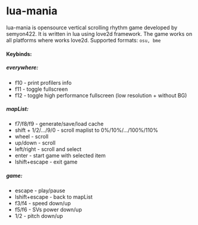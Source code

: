 # lua-mania

lua-mania is opensource vertical scrolling rhythm game developed by semyon422.
It is written in lua using love2d framework.
The game works on all platforms where works love2d.
Supported formats: `osu, bme`

#### Keybinds:
##### everywhere:
- f10 - print profilers info
- f11 - toggle fullscreen
- f12 - toggle high performance fullscreen (low resolution + without BG)

##### mapList:
- f7/f8/f9 - generate/save/load cache
- shift + 1/2/.../9/0 - scroll maplist to 0%/10%/.../100%/110%
- wheel - scroll
- up/down - scroll
- left/right - scroll and select
- enter - start game with selected item
- lshift+escape - exit game

##### game:
- escape - play/pause
- lshift+escape - back to mapList
- f3/f4 - speed down/up
- f5/f6 - SVs power down/up
- 1/2 - pitch down/up

